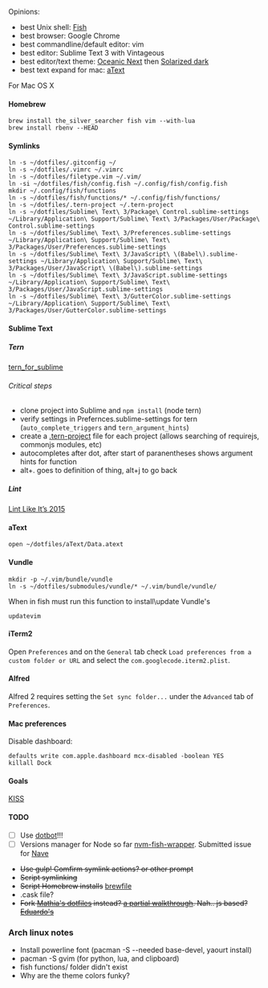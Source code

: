 Opinions:
- best Unix shell: [Fish](fishshell.com)
- best browser: Google Chrome
- best commandline/default editor: vim
- best editor: Sublime Text 3 with Vintageous
- best editor/text theme: [Oceanic Next](https://github.com/voronianski/oceanic-next-theme) then [Solarized dark](http://ethanschoonover.com/solarized)
- best text expand for mac: [aText](https://www.trankynam.com/atext/)

For Mac OS X
#### Homebrew
```
brew install the_silver_searcher fish vim --with-lua
brew install rbenv --HEAD
```
#### Symlinks
```
ln -s ~/dotfiles/.gitconfig ~/
ln -s ~/dotfiles/.vimrc ~/.vimrc
ln -s ~/dotfiles/filetype.vim ~/.vim/
ln -si ~/dotfiles/fish/config.fish ~/.config/fish/config.fish
mkdir ~/.config/fish/functions
ln -s ~/dotfiles/fish/functions/* ~/.config/fish/functions/
ln -s ~/dotfiles/.tern-project ~/.tern-project
ln -s ~/dotfiles/Sublime\ Text\ 3/Package\ Control.sublime-settings ~/Library/Application\ Support/Sublime\ Text\ 3/Packages/User/Package\ Control.sublime-settings
ln -s ~/dotfiles/Sublime\ Text\ 3/Preferences.sublime-settings ~/Library/Application\ Support/Sublime\ Text\ 3/Packages/User/Preferences.sublime-settings
ln -s ~/dotfiles/Sublime\ Text\ 3/JavaScript\ \(Babel\).sublime-settings ~/Library/Application\ Support/Sublime\ Text\ 3/Packages/User/JavaScript\ \(Babel\).sublime-settings
ln -s ~/dotfiles/Sublime\ Text\ 3/JavaScript.sublime-settings ~/Library/Application\ Support/Sublime\ Text\ 3/Packages/User/JavaScript.sublime-settings
ln -s ~/dotfiles/Sublime\ Text\ 3/GutterColor.sublime-settings ~/Library/Application\ Support/Sublime\ Text\ 3/Packages/User/GutterColor.sublime-settings
```
#### Sublime Text
##### Tern
[tern_for_sublime](https://github.com/marijnh/tern_for_sublime)
###### Critical steps
- clone project into Sublime and `npm install` (node tern)
- verify settings in Prefernces.sublime-settings for tern (`auto_complete_triggers` and `tern_argument_hints`)
- create a [.tern-project](https://github.com/MrBri/dotfiles/blob/master/.tern-project) file for each project (allows searching of requirejs, commonjs modules, etc)
- autocompletes after dot, after start of paranentheses shows argument hints for function
- alt+. goes to definition of thing, alt+j to go back

##### Lint
[Lint Like It’s 2015](https://medium.com/@dan_abramov/lint-like-it-s-2015-6987d44c5b48)

#### aText
```
open ~/dotfiles/aText/Data.atext
```
#### Vundle
```
mkdir -p ~/.vim/bundle/vundle
ln -s ~/dotfiles/submodules/vundle/* ~/.vim/bundle/vundle/
```
When in fish must run this function to install\update Vundle's
```
updatevim
```
#### iTerm2
Open `Preferences` and on the `General` tab check `Load preferences from a custom folder or URL` and select the 
`com.googlecode.iterm2.plist`.
#### Alfred
Alfred 2 requires setting the `Set sync folder...` under the `Advanced` tab of `Preferences`.

#### Mac preferences
Disable dashboard:
```
defaults write com.apple.dashboard mcx-disabled -boolean YES
killall Dock
```
#### Goals
[KISS](http://en.wikipedia.org/wiki/KISS_principle)
#### TODO
- [ ] Use [dotbot](https://github.com/anishathalye/dotbot)!!!
- [ ] Versions manager for Node so far [nvm-fish-wrapper](https://github.com/passcod/nvm-fish-wrapper). Submitted issue for [Nave](https://github.com/isaacs/nave/issues/68)
- ~~Use gulp! Comfirm symlink actions? or other prompt~~
- ~~Script symlinking~~
- ~~Script Homebrew installs~~ [brewfile](http://robots.thoughtbot.com/brewfile-a-gemfile-but-for-homebrew)
- .cask file?
- ~~Fork [Mathia's dotfiles](http://mths.be/dotfiles) instead? [a partial walkthrough](http://code.tutsplus.com/tutorials/setting-up-a-mac-dev-machine-from-zero-to-hero-with-dotfiles--net-35449). Nah.. js based? [Eduardo's](https://github.com/eduardolundgren/dotfiles)~~


### Arch linux notes
- Install powerline font (pacman -S --needed base-devel, yaourt install)
- pacman -S gvim (for python, lua, and clipboard)
- fish functions/ folder didn't exist
- Why are the theme colors funky?
